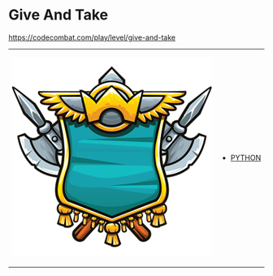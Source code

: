 # Give And Take

https://codecombat.com/play/level/give-and-take
<table>
<tr>
<td>

![Hero Picture](hero.png?raw=true "Hero Picture")

</td>
<td>
<ul>
<li>

[PYTHON](GiveAndTake.py)

</li>
</td>
</tr>
<table>